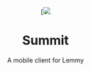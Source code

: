 <div align="center">

[![](https://github.com/idunnololz/summit-for-lemmy/assets/ic_logo.svg)

# Summit
A mobile client for Lemmy
